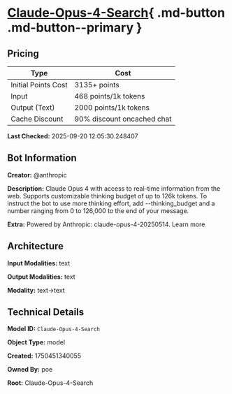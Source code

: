# [Claude-Opus-4-Search](https://poe.com/Claude-Opus-4-Search){ .md-button .md-button--primary }

## Pricing

| Type | Cost |
|------|------|
| Initial Points Cost | 3135+ points |
| Input | 468 points/1k tokens |
| Output (Text) | 2000 points/1k tokens |
| Cache Discount | 90% discount oncached chat |

**Last Checked:** 2025-09-20 12:05:30.248407


## Bot Information

**Creator:** @anthropic

**Description:** Claude Opus 4 with access to real-time information from the web. Supports customizable thinking budget of up to 126k tokens.
To instruct the bot to use more thinking effort, add --thinking_budget and a number ranging from 0 to 126,000 to the end of your message.

**Extra:** Powered by Anthropic: claude-opus-4-20250514. Learn more


## Architecture

**Input Modalities:** text

**Output Modalities:** text

**Modality:** text->text


## Technical Details

**Model ID:** `Claude-Opus-4-Search`

**Object Type:** model

**Created:** 1750451340055

**Owned By:** poe

**Root:** Claude-Opus-4-Search

